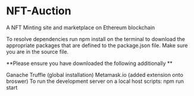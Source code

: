 # NFT-Auction
A NFT Minting site and marketplace on Ethereum blockchain

To resolve dependencies run npm install on the terminal to download the appropriate packages that are  defined to the package.json file. Make sure you are in the source file.

**Please ensure you have downloaded the following additionally **

Ganache
Truffle (global installation)
Metamask.io (added extension onto broswer)
To run the development server on a local host scripts: npm run start
